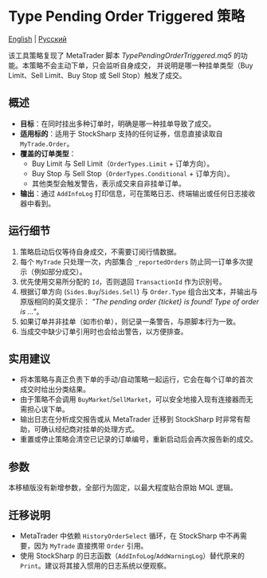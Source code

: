 # Type Pending Order Triggered 策略
[English](README.md) | [Русский](README_ru.md)

该工具策略复现了 MetaTrader 脚本 *TypePendingOrderTriggered.mq5* 的功能。本策略不会主动下单，只会监听自身成交，
并说明是哪一种挂单类型（Buy Limit、Sell Limit、Buy Stop 或 Sell Stop）触发了成交。

## 概述

- **目标**：在同时挂出多种订单时，明确是哪一种挂单导致了成交。
- **适用标的**：适用于 StockSharp 支持的任何证券，信息直接读取自 `MyTrade.Order`。
- **覆盖的订单类型**：
  - Buy Limit 与 Sell Limit（`OrderTypes.Limit` + 订单方向）。
  - Buy Stop 与 Sell Stop（`OrderTypes.Conditional` + 订单方向）。
  - 其他类型会触发警告，表示成交来自非挂单订单。
- **输出**：通过 `AddInfoLog` 打印信息，可在策略日志、终端输出或任何日志接收器中看到。

## 运行细节

1. 策略启动后仅等待自身成交，不需要订阅行情数据。
2. 每个 `MyTrade` 只处理一次，内部集合 `_reportedOrders` 防止同一订单多次提示（例如部分成交）。
3. 优先使用交易所分配的 `Id`，否则退回 `TransactionId` 作为识别号。
4. 根据订单方向 (`Sides.Buy`/`Sides.Sell`) 与 `Order.Type` 组合出文本，并输出与原版相同的英文提示：
   *"The pending order {ticket} is found! Type of order is ..."*。
5. 如果订单并非挂单（如市价单），则记录一条警告，与原脚本行为一致。
6. 当成交中缺少订单引用时也会给出警告，以方便排查。

## 实用建议

- 将本策略与真正负责下单的手动/自动策略一起运行，它会在每个订单的首次成交时给出分类结果。
- 由于策略不会调用 `BuyMarket`/`SellMarket`，可以安全地接入现有连接器而无需担心误下单。
- 输出日志在分析成交报告或从 MetaTrader 迁移到 StockSharp 时非常有帮助，可确认经纪商对挂单的处理方式。
- 重置或停止策略会清空已记录的订单编号，重新启动后会再次报告新的成交。

## 参数

本移植版没有新增参数，全部行为固定，以最大程度贴合原始 MQL 逻辑。

## 迁移说明

- MetaTrader 中依赖 `HistoryOrderSelect` 循环，在 StockSharp 中不再需要，因为 `MyTrade` 直接携带 `Order` 引用。
- 使用 StockSharp 的日志函数（`AddInfoLog`/`AddWarningLog`）替代原来的 `Print`。建议将其接入惯用的日志系统以便观察。
